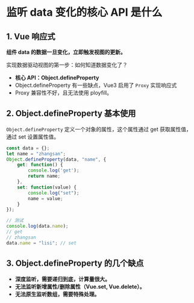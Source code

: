 # 监听 data 变化的核心 API 是什么

## 1. Vue 响应式

**组件 data 的数据一旦变化，立即触发视图的更新。**

实现数据驱动视图的第一步：如何知道数据变化了？

- **核心 API：Object.defineProperty**
- Object.defineProperty 有一些缺点，Vue3 启用了 `Proxy` 实现响应式
- Proxy 兼容性不好，且无法使用 ployfill。

## 2. Object.defineProperty 基本使用

`Object.defineProperty` 定义一个对象的属性，这个属性通过 get 获取属性值，通过 set 设置属性值。

```javascript
const data = {};
let name = "zhangsan";
Object.defineProperty(data, "name", {
    get: function() {
        console.log('get');
        return name;
    },
    set: function(value) {
        console.log("set");
        name = value;
    }
});
```

```javascript
// 测试
console.log(data.name);
// get
// zhangsan
data.name = "lisi"; // set 
```

## 3. Object.defineProperty 的几个缺点

- **深度监听，需要递归到底，计算量很大。**
- **无法监听新增属性/删除属性（Vue.set, Vue.delete）。**
- **无法原生监听数组，需要特殊处理。**
